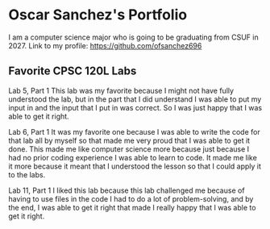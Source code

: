 
# Oscar Sanchez's Portfolio

I am a computer science major who is going to be graduating from CSUF in 2027. Link to my profile: https://github.com/ofsanchez696

## Favorite CPSC 120L Labs

Lab 5, Part 1
This lab was my favorite because I might not have fully understood the lab, but in the part that I did understand I was able to put my input in and the input that I put in was correct. So I was just happy that I was able to get it right.

Lab 6, Part 1
It was my favorite one because I was able to write the code for that lab all by myself so that made me very proud that I was able to get it done. This made me like computer science more because just because I had no prior coding experience I was able to learn to code. It made me like it more because it meant that I understood the lesson so that I could apply it to the labs.

Lab 11, Part 1
I liked this lab because this lab challenged me because of having to use files in the code I had to do a lot of problem-solving, and by the end, I was able to get it right that made I really happy that I was able to get it right.
